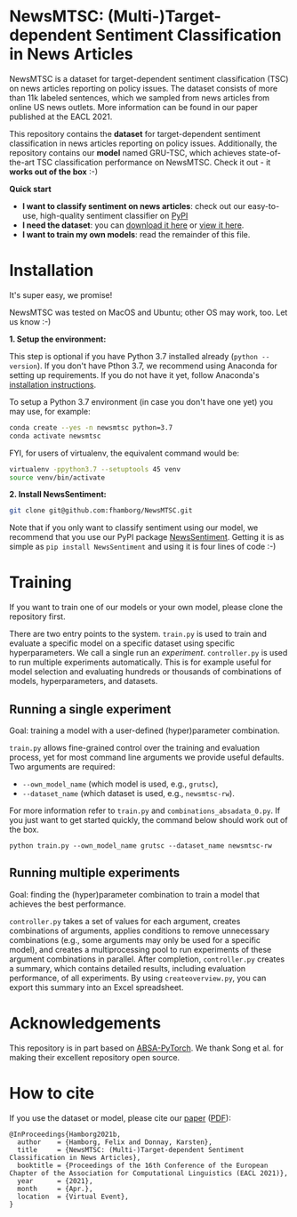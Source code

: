 # NewsMTSC: (Multi-)Target-dependent Sentiment Classification in News Articles
NewsMTSC is a dataset for target-dependent sentiment classification (TSC) on
news articles reporting on policy issues. The dataset consists of more than 11k labeled
sentences, which we sampled from news articles from online US news outlets. More
information can be found in our paper published at the EACL 2021.

This repository contains the **dataset** for target-dependent
sentiment classification in news articles reporting on policy issues. Additionally,
the repository contains our **model** named GRU-TSC, which achieves state-of-the-art
TSC classification performance on NewsMTSC. Check it out - it **works out of the box** :-)

**Quick start**

* **I want to classify sentiment on news articles**: check out our easy-to-use, high-quality sentiment classifier on [PyPI](https://pypi.org/project/NewsSentiment/)
* **I need the dataset**: you can [download it here](https://github.com/fhamborg/NewsMTSC/raw/main/NewsSentiment/controller_data/datasets/NewsMTSC-dataset/NewsMTSC-dataset.zip) or [view it here](https://github.com/fhamborg/NewsMTSC/tree/main/NewsSentiment/controller_data/datasets/NewsMTSC-dataset).
* **I want to train my own models**: read the remainder of this file.


# Installation
It's super easy, we promise!

NewsMTSC was tested on MacOS and Ubuntu; other OS may work, too. Let us know :-)

**1. Setup the environment:**

This step is optional if you have Python 3.7 installed already (`python --version`). If you don't have Pthon 3.7, we recommend using Anaconda for setting up requirements. If you do not have it yet, follow Anaconda's
[installation instructions](https://docs.anaconda.com/anaconda/install/). 

To setup a Python 3.7 environment (in case you don't have one yet) you may use, for example:
```bash
conda create --yes -n newsmtsc python=3.7
conda activate newsmtsc
```

FYI, for users of virtualenv, the equivalent command would be:
```bash
virtualenv -ppython3.7 --setuptools 45 venv
source venv/bin/activate
```

**2. Install NewsSentiment:**
```bash
git clone git@github.com:fhamborg/NewsMTSC.git
```

Note that if you only want to classify sentiment using our model, we recommend that you use our PyPI package [NewsSentiment](https://pypi.org/project/NewsSentiment/). Getting it is as simple as `pip install NewsSentiment` and using it is four lines of code :-)


# Training
If you want to train one of our models or your own model, please clone the repository first.


There are two entry points to the system. `train.py` is used to train and evaluate a specific model on a specific dataset using
specific hyperparameters. We call a single run an _experiment_. `controller.py` is used to run multiple experiments
automatically. This is for example useful for model selection and evaluating hundreds or thousands of combinations of
models, hyperparameters, and datasets.

## Running a single experiment
Goal: training a model with a user-defined (hyper)parameter combination.

`train.py` allows fine-grained control over the training and evaluation process, yet for most command line arguments
we provide useful defaults. Two arguments are required:

* `--own_model_name` (which model is used, e.g., `grutsc`),
* `--dataset_name` (which dataset is used, e.g., `newsmtsc-rw`).

For more information refer to `train.py` and
`combinations_absadata_0.py`. If you just want to get started quickly, the command below should work out of the box. 

```
python train.py --own_model_name grutsc --dataset_name newsmtsc-rw
```

## Running multiple experiments 
Goal: finding the (hyper)parameter combination to train a model that achieves the best performance.

`controller.py` takes a set of values for each argument, creates combinations of arguments, applies conditions to remove
unnecessary combinations (e.g., some arguments may only be used for a specific model), and creates a multiprocessing
pool to run experiments of these argument combinations in parallel. After completion, `controller.py` creates a summary,
which contains detailed results, including evaluation performance, of all experiments. By using `createoverview.py`, you
can export this summary into an Excel spreadsheet.   

# Acknowledgements
This repository is in part based on [ABSA-PyTorch](https://github.com/songyouwei/ABSA-PyTorch).
We thank Song et al. for making their excellent repository open source.

# How to cite
If you use the dataset or model, please cite our [paper](https://www.aclweb.org/anthology/2021.eacl-main.142/) ([PDF](https://www.aclweb.org/anthology/2021.eacl-main.142.pdf)):

```
@InProceedings{Hamborg2021b,
  author    = {Hamborg, Felix and Donnay, Karsten},
  title     = {NewsMTSC: (Multi-)Target-dependent Sentiment Classification in News Articles},
  booktitle = {Proceedings of the 16th Conference of the European Chapter of the Association for Computational Linguistics (EACL 2021)},
  year      = {2021},
  month     = {Apr.},
  location  = {Virtual Event},
}
```
